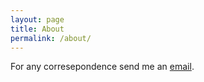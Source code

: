 ```yaml
---
layout: page
title: About
permalink: /about/
---
```


For any corresepondence send me an [email](mailto:raman.butta.nitdgp@gmail.com).

